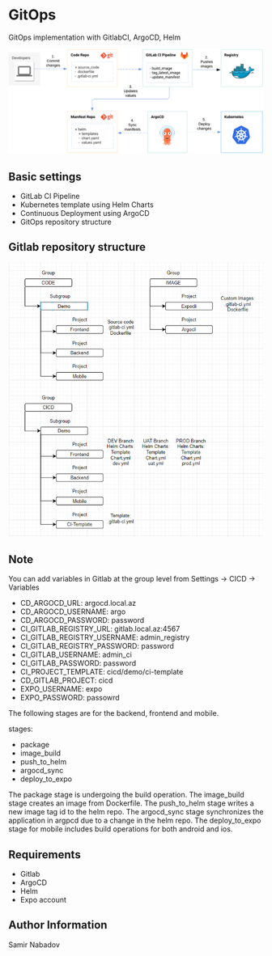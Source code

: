 __GitOps__
================================

GitOps implementation with  GitlabCI, ArgoCD, Helm

![Screenshot](GitOpsImage.png)

Basic settings
------------
* GitLab CI Pipeline
* Kubernetes template using Helm Charts
* Continuous Deployment using ArgoCD
* GitOps repository structure

Gitlab repository structure
------------
![Screenshot](Topology.png)

Note
------------
You can add variables in Gitlab at the group level from Settings -> CICD -> Variables

* CD_ARGOCD_URL: argocd.local.az
* CD_ARGOCD_USERNAME: argo
* CD_ARGOCD_PASSWORD: password
* CI_GITLAB_REGISTRY_URL: gitlab.local.az:4567
* CI_GITLAB_REGISTRY_USERNAME: admin_registry
* CI_GITLAB_REGISTRY_PASSWORD: password
* CI_GITLAB_USERNAME: admin_ci
* CI_GITLAB_PASSWORD: password
* CI_PROJECT_TEMPLATE: cicd/demo/ci-template
* CD_GITLAB_PROJECT: cicd
* EXPO_USERNAME: expo
* EXPO_PASSWORD: passowrd

The following stages are for the backend, frontend and mobile. 

stages:
  - package
  - image_build
  - push_to_helm
  - argocd_sync
  - deploy_to_expo

The package stage is undergoing the build operation.
The image_build stage creates an image from Dockerfile.
The push_to_helm stage writes a new image tag id to the helm repo.
The argocd_sync stage synchronizes the application in argpcd due to a change in the helm repo.
The deploy_to_expo stage for mobile includes build operations for both android and ios.


__Requirements__
------------
* Gitlab
* ArgoCD
* Helm
* Expo account

__Author Information__
------------------

Samir Nabadov

